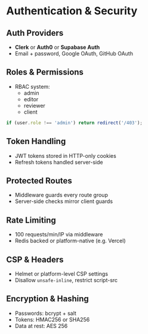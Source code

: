 
# Authentication & Security

## Auth Providers
- **Clerk** or **Auth0** or **Supabase Auth**
- Email + password, Google OAuth, GitHub OAuth

## Roles & Permissions
- RBAC system:
  - admin
  - editor
  - reviewer
  - client
```ts
if (user.role !== 'admin') return redirect('/403');
```

## Token Handling
- JWT tokens stored in HTTP-only cookies
- Refresh tokens handled server-side

## Protected Routes
- Middleware guards every route group
- Server-side checks mirror client guards

## Rate Limiting
- 100 requests/min/IP via middleware
- Redis backed or platform-native (e.g. Vercel)

## CSP & Headers
- Helmet or platform-level CSP settings
- Disallow `unsafe-inline`, restrict script-src

## Encryption & Hashing
- Passwords: bcrypt + salt
- Tokens: HMAC256 or SHA256
- Data at rest: AES 256
